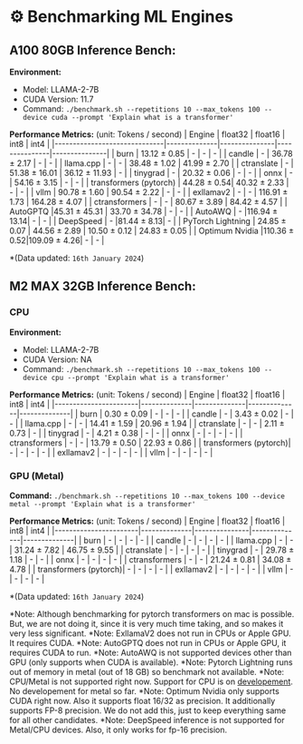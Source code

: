 # ⚙️ Benchmarking ML Engines

## A100 80GB Inference Bench:

**Environment:**
- Model: LLAMA-2-7B
- CUDA Version: 11.7
- Command: `./benchmark.sh --repetitions 10 --max_tokens 100 --device cuda --prompt 'Explain what is a transformer'`

**Performance Metrics:** (unit: Tokens / second)
| Engine                       | float32      | float16       | int8          | int4          |
|------------------------------|--------------|---------------|---------------|---------------|
| burn                         | 13.12 ± 0.85 |      -        |      -        |      -        |
| candle                       |      -       | 36.78 ± 2.17  |      -        |      -        |
| llama.cpp                    |      -       |      -        | 38.48 ± 1.02  | 41.99 ± 2.70  |
| ctranslate                   |      -       | 51.38 ± 16.01 | 36.12 ± 11.93 |      -        |
| tinygrad                     |      -       | 20.32 ± 0.06  |      -        |      -        |
| onnx                         |      -       | 54.16 ± 3.15  |      -        |      -        |
| transformers (pytorch)       | 44.28 ± 0.54| 40.32 ± 2.33 |      -        |      -        |
| vllm                                 | 90.78 ± 1.60 | 90.54 ± 2.22  |      -        |      -        |
| exllamav2                    |      -       |      -        | 116.91 ± 1.73 | 164.28 ± 4.07 |
| ctransformers               |      -        |      -        | 80.67 ± 3.89  | 84.42 ± 4.57  |
| AutoGPTQ                     |45.31 ± 45.31 | 33.70 ± 34.78 |      -        |      -        |
| AutoAWQ                    |      -        |116.94 ± 13.14|      -        |      -        |
| DeepSpeed                    |      -        |81.44 ± 8.13|      -        |
| PyTorch Lightning            | 24.85 ± 0.07 | 44.56 ± 2.89 | 10.50 ± 0.12 | 24.83 ± 0.05 |
| Optimum Nvidia                    |110.36 ± 0.52|109.09 ± 4.26|      -        |      -        |

*(Data updated: `16th January 2024`)


## M2 MAX 32GB Inference Bench:

### CPU

**Environment:**
- Model: LLAMA-2-7B
- CUDA Version: NA
- Command: `./benchmark.sh --repetitions 10 --max_tokens 100 --device cpu --prompt 'Explain what is a transformer'`

**Performance Metrics:** (unit: Tokens / second)
| Engine                | float32      | float16      | int8         | int4         |
|-----------------------|--------------|--------------|--------------|--------------|
| burn                  | 0.30 ± 0.09  |      -       |      -       |      -       |
| candle                |      -       | 3.43 ± 0.02  |      -       |      -       |
| llama.cpp             |      -       |      -       | 14.41 ± 1.59 | 20.96 ± 1.94 |
| ctranslate            |      -       |      -       | 2.11 ± 0.73  |      -       |
| tinygrad              |      -       | 4.21 ± 0.38  |      -       |      -       |
| onnx                  |      -       |      -       |      -       |      -       |
| ctransformers         |      -       |      -       | 13.79 ± 0.50 | 22.93 ± 0.86 |
| transformers (pytorch)|      -       |      -       |      -       |      -       |
| exllamav2             |      -       |      -       |      -       |      -       |
| vllm                  |      -       |      -       |      -       |      -       |

### GPU (Metal)

**Command:** `./benchmark.sh --repetitions 10 --max_tokens 100 --device metal --prompt 'Explain what is a transformer'`

**Performance Metrics:** (unit: Tokens / second)
| Engine                | float32      | float16       | int8         | int4         |
|-----------------------|--------------|---------------|--------------|--------------|
| burn                  |      -       |      -        |      -       |      -       |
| candle                |      -       |      -        |      -       |      -       |
| llama.cpp             |      -       |      -        | 31.24 ± 7.82 | 46.75 ± 9.55 |
| ctranslate            |      -       |      -        |      -       |      -       |
| tinygrad              |      -       | 29.78 ± 1.18  |      -       |      -       |
| onnx                  |      -       |      -        |      -       |      -       |
| ctransformers         |      -       |      -        | 21.24 ± 0.81 | 34.08 ± 4.78 |
| transformers (pytorch)|      -       |      -        |      -       |      -       |
| exllamav2             |      -       |      -        |      -       |      -       |
| vllm                  |      -       |      -        |      -       |      -       |

*(Data updated: `16th January 2024`)

*Note: Although benchmarking for pytorch transformers on mac is possible. But, we are not doing it, since it is very much time taking, and so makes it very less significant.
*Note: ExllamaV2 does not run in CPUs or Apple GPU. It requires CUDA.
*Note: AutoGPTQ does not run in CPUs or Apple GPU, it requires CUDA to run.
*Note: AutoAWQ is not supported devices other than GPU (only supports when CUDA is available).
*Note: Pytorch Lightning runs out of memory in metal (out of 18 GB) so benchmark not available.
*Note: CPU/Metal is not supported right now. Support for CPU is on [developement](https://github.com/vllm-project/vllm/pull/1028). No developement for metal so far.
*Note: Optimum Nvidia only supports CUDA right now. Also it supports float 16/32 as precision. It additionally supports FP-8 precision. We do not add this, just to keep everything same for all other candidates.
*Note: DeepSpeed inference is not supported for Metal/CPU devices. Also, it only works for fp-16 precision.
